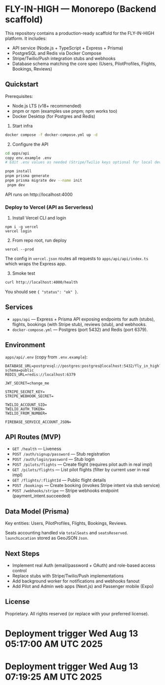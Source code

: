 # FLY-IN-HIGH — Monorepo (Backend scaffold)

This repository contains a production-ready scaffold for the FLY-IN-HIGH platform. It includes:

- API service (Node.js + TypeScript + Express + Prisma)
- PostgreSQL and Redis via Docker Compose
- Stripe/Twilio/Push integration stubs and webhooks
- Database schema matching the core spec (Users, PilotProfiles, Flights, Bookings, Reviews)

## Quickstart

Prerequisites:

- Node.js LTS (v18+ recommended)
- pnpm or npm (examples use pnpm; npm works too)
- Docker Desktop (for Postgres and Redis)

1) Start infra

```sh
docker compose -f docker-compose.yml up -d
```

2) Configure the API

```sh
cd apps/api
copy env.example .env
# Edit .env values as needed (Stripe/Twilio keys optional for local dev)

pnpm install
pnpm prisma generate
pnpm prisma migrate dev --name init
 pnpm dev
```

API runs on http://localhost:4000

### Deploy to Vercel (API as Serverless)

1) Install Vercel CLI and login
```
npm i -g vercel
vercel login
```
2) From repo root, run deploy
```
vercel --prod
```
The config in `vercel.json` routes all requests to `apps/api/api/index.ts` which wraps the Express app.

3) Smoke test

```sh
curl http://localhost:4000/health
```

You should see `{ "status": "ok" }`.

## Services

- `apps/api` — Express + Prisma API exposing endpoints for auth (stubs), flights, bookings (with Stripe stub), reviews (stub), and webhooks.
- `docker-compose.yml` — Postgres (port 5432) and Redis (port 6379).

## Environment

`apps/api/.env` (copy from `.env.example`):

```
DATABASE_URL=postgresql://postgres:postgres@localhost:5432/fly_in_high?schema=public
REDIS_URL=redis://localhost:6379

JWT_SECRET=change_me

STRIPE_SECRET_KEY=
STRIPE_WEBHOOK_SECRET=

TWILIO_ACCOUNT_SID=
TWILIO_AUTH_TOKEN=
TWILIO_FROM_NUMBER=

FIREBASE_SERVICE_ACCOUNT_JSON=
``` 

## API Routes (MVP)

- `GET /health` — Liveness
- `POST /auth/signup/password` — Stub registration
- `POST /auth/login/password` — Stub login
- `POST /pilots/flights` — Create flight (requires pilot auth in real impl)
- `GET /pilots/flights` — List pilot flights (filter by current user in real impl)
- `GET /flights/:flightId` — Public flight details
- `POST /bookings` — Create booking (invokes Stripe intent via stub service)
- `POST /webhooks/stripe` — Stripe webhooks endpoint (payment_intent.succeeded)

## Data Model (Prisma)

Key entities: Users, PilotProfiles, Flights, Bookings, Reviews.

Seats accounting handled via `totalSeats` and `seatsReserved`. `launchLocation` stored as GeoJSON `Json`.

## Next Steps

- Implement real Auth (email/password + OAuth) and role-based access control
- Replace stubs with Stripe/Twilio/Push implementations
- Add background worker for notifications and webhooks fanout
- Add Pilot and Admin web apps (Next.js) and Passenger mobile (Expo)

## License

Proprietary. All rights reserved (or replace with your preferred license).

# Deployment trigger Wed Aug 13 05:17:00 AM UTC 2025
# Deployment trigger Wed Aug 13 07:19:25 AM UTC 2025
